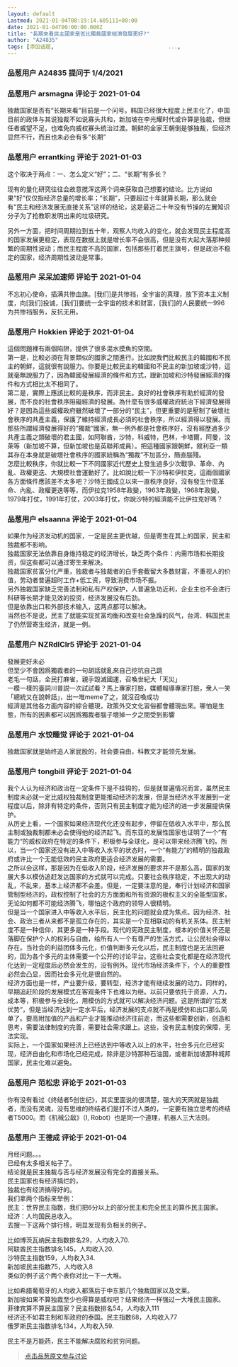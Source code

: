 ```yaml
---
layout: default
Lastmod: 2021-01-04T08:19:14.605111+00:00
date: 2021-01-04T00:00:00.000Z
title: "長期來看民主國家是否比獨裁國家經濟發展更好?"
author: "A24835"
tags: [添加话题,									...,												修改记录]
---
```



### 品葱用户 **A24835** 提问于 1/4/2021
    

    
                

### 品葱用户 **arsmagna** 评论于 2021-01-04
        
独裁国家是否有“长期来看”目前是一个问号。韩国已经很大程度上民主化了，中国目前的政体与其说独裁不如说寡头共和，新加坡在李光耀时代或许算是独裁，但继任者威望不足，也难免向威权寡头统治过渡。朝鲜的金家王朝倒是够独裁，但经济显然不行，而且也未必会有多“长期”
        
                

### 品葱用户 **errantking** 评论于 2021-01-03
        
这个取决于两点：一、怎么定义“好”；二、“长期”有多长？  
  
现有的量化研究往往会故意搅浑这两个词来获取自己想要的结论。比方说如果“好”仅仅指经济总量的增长率；“长期”，只要超过十年就算长期，那么就会有“民主和经济发展无直接关系”这样的结论，这是最近二十年没有节操的左翼知识分子为了抢教职发明出来的垃圾研究。  
  
另外一方面，把时间周期拉到五十年，观察人均收入的变化，就会发现民主程度高的国家发展更稳定，表现在数据上就是增长率不会很高，但是没有大起大落那种频繁的周期性波动；而民主程度不高的国家，包括那些打着民主旗号，但是政治不稳定的国家，经济周期性波动是常事。
        
                

### 品葱用户 **呆呆加速师** 评论于 2021-01-04
        
不忘初心使命，插满共惨血旗。\[我们\]是共惨裆，全宇宙的真理，放下资本主义制度，向\[我们\]投诚，\[我们\]要统一全宇宙的技术和财富，\[我们\]的人民要统一996为共惨裆服务，反抗无用。
        
                

### 品葱用户 **Hokkien** 评论于 2021-01-04
        
這個問題裡有兩個陷阱，提供了很多混水摸魚的空間。  
第一是，比較必須在背景類似的國家之間進行。比如說我們比較民主的韓國和不民主的朝鮮，這就很有說服力。你要是比較民主的韓國和不民主的新加坡或沙特，這就毫無說服力了，因為韓國發展經濟的條件和方式，跟新加坡和沙特發展經濟的條件和方式相比太不相同了。  
第二是，實際上應該比較的是秩序，而非民主。良好的社會秩序有助於經濟的發展，而不良的社會秩序阻礙經濟的發展。為什麼有很多威權政府統治下經濟發展得好？是因為這些威權政府雖然破壞了一部分的“民主”，但更重要的是壓制了破壞社會秩序的共產主義，保護了維持經濟成長必須的社會秩序，所以經濟得以發展。而那些所謂經濟發展得好的”獨裁“國家，無一例外都是社會秩序好，沒有經歷過多少共產主義之類破壞的君主國，如阿聯酋，沙特，科威特，巴林，卡塔爾，阿曼，汶萊等（新加坡不算，但新加坡也是英聯邦成員）。把這種國家跟朝鮮，敘利亞一類其存在本身就是破壞社會秩序的國家統稱為“獨裁”不加區分，簡直腦殘。  
怎麼比較秩序，你就比較一下不同國家近代歷史上發生過多少次戰爭、革命、內亂、政權更迭、大規模社會運動好了。比如說比較一下沙特和伊拉克，這兩個國家各方面條件應該差不太多吧？沙特王國成立以來一直秩序良好，沒有發生什麼革命、內亂、政權更迭等等，而伊拉克1958年政變，1963年政變，1968年政變，1979年打仗，1991年打仗，2003年打仗，你說沙特的經濟能不比伊拉克好嗎？
        
                

### 品葱用户 **elsaanna** 评论于 2021-01-04
        
如果作为经济发动机的国家，一定是民主更优越，但是寄生在其上的国家，民主和独裁都不影响。  
独裁国家无法依靠自身维持稳定的经济增长，缺乏两个条件：内需市场和长期投资，但这些都可以通过寄生来解决。  
独裁国家贫富分化严重，独裁者与独裁者的白手套截留大多数财富，不重视人的价值，劳动者普遍超时工作+低工资，导致消费市场不振。  
另外独裁国家缺乏完善法制和私有产权保护，人普遍急功近利，企业主也不会进行科研等长期才能见效的投资，经济发展没有后劲。  
但是依靠出口和外部技术输入，这两点都可以解决。  
当然也不是说，民主了就能实现贫富均衡和改变社会急躁的风气，台湾、韩国民主了仍然营寄生经济，就是一例。
        
                

### 品葱用户 **NZRdlClr5** 评论于 2021-01-04
        
發展更好未必  
但至少不會因爲獨裁者的一句胡話就亂來自己挖坑自己跳  
老毛一句話，全民打麻雀，親手毀滅國運，召喚世紀大「天災」  
一模一樣的臺詞川普説一次試試看？馬上專家打臉，媒體報導專家打臉，衆人一笑「總統又在說幹話」，出一堆meme了之，就沒召喚成功  
經濟是其他各方面内容的綜合體現，政策外交文化習俗都會體現出來。哪怕是生態，所有的因素都可以因爲獨裁者腦子壞掉一夕之間受到影響
        
                

### 品葱用户 **水饺睡觉** 评论于 2021-01-04
        
独裁国家就是始终追人家屁股的，社会要自由，科教文才能领先发展。
        
                

### 品葱用户 **tongbill** 评论于 2021-01-04
        
我个人认为经济和政治在一定条件下是不挂钩的，但是就普遍情况而言，虽然民主制度未必就一定比威权独裁制度更能推动经济的发展，但是当经济水平发展到一定程度以后，除非有特定的条件，否则只有民主制度才能为经济的进一步发展提供保护。  
从历史上看，一个国家如果经济现代化还没有起步，停留在低收入水平中，那么民主制或独裁制都未必会使得他的经济起飞。而东亚的发展性国家也证明了一个”有能力“的威权政府在特定的条件下，积极参与全球化，是可以带来经济腾飞的。所以，当一个国家还没有进入中等收入水平的状态时，一个“有能力”的精明的独裁政府或许比一个无能低效的民主政府更适合经济发展的需要。  
之所以会这样，那是因为在低收入阶段，经济发展的要求并不是那么高，国家的发展大多以模仿追赶发达国家的方式就可以完成。只要社会秩序稳定，不出现大的动乱，不乱来，基本上经济都不会差。但是，一定要注意的是，奉行计划经济和国家管制型经济的，政权控制了社会的方方面面和所有资源的极权主义的全能型国家，无论如何都不可能经济腾飞，哪怕这个政府的领导人很精明。  
但是当一个国家进入中等收入水平后，民主化的问题就会成为焦点。因为经济、社会、政治三者从来都不是孤立存在的，其实是一个互相联动的有机关系体。民主制度不是一种信仰，其更多是一种手段。现代的宪政民主制度，根本的价值关怀还是落脚在保护个人的权利与自由，给所有人一个有尊严的生活方式，让公民社会得以存在。当社会的利益团体多元化，价值判断多元化以后，民主制度也是无法回避的，因为各个多元的主体需要一个公开的讨论平台。这些社会变化都是在经济现代化达到一定程度后必然会发生的，没有例外。现代市场经济条件下，个人的重要性必然会凸显，因而社会多元化是很自然的。  
经济方面也是一样，产业要升级，要转型，经济才能有继续发展的动力。同样的，早期追赶阶段的发展模式在客观条件下也难以为继。以前只要依托于资源，人力，成本等，积极参与全球化，用模仿的方式就可以解决经济问题。这是所谓的”后发优势“，但是当经济达到一定水平后，经济发展的支点就不再是模仿和出口那么简单了。要高附加值的产品和产业才能推动经济往前走，而这些都需要创新，创造和思考，需要法律制度的完善，需要社会需求跟上。这些，没有民主制度的保障，无法实现。  
实际上，一个国家如果经济上已经达到中等收入以上的水平，社会多元化已经实现，经济自由化和市场化已经完成，除非是沙特那种石油国，或者新加坡那种城邦国家，民主化难以避免。
        
                

### 品葱用户 **范松忠** 评论于 2021-01-03
        
你有没有看过《终结者5创世纪》，其实里面说的很清楚，强大的天网就是独裁者，而没有灵魂，没有思维的终结者们是打不过人类的，一定要有独立思考的终结者T5000。而《机械公敌》（I, Robot）也是同一个道理，机器人三大法则。
        
                

### 品葱用户 **王德成** 评论于 2021-01-04
        
月经问题。。。  
已经有太多相关帖子了。  
结论就是民主独裁与否与经济发展没有完全的直接关系。  
民主国家也有经济搞烂的，  
独裁也有经济搞得好的。  
我们拿两个指标来举例：  
民主：世界民主指数，我们把6分以上的部分民主和完全民主的算作民主国家。  
经济：人均国民总收入。  
去搜一下这两个排行榜，明显发现有负相关的例子。  
  
比如博茨瓦纳民主指数排名29，人均收入70.  
阿联酋民主指数排名145，人均收入20.  
沙特民主指数159，人均收入34.  
新加坡民主指数75，人均收入8  
类似的例子这个两个表你对比一下一大堆。  
  
比如希腊葡萄牙的人均收入都落后于中东那几个独裁国家以及文莱。  
新加坡如果不算独裁至少也得算是威权吧？结果经济一样强过一大堆民主国家。  
菲律宾算不算民主国家？民主指数排名54，人均收入111  
经济还不如君主制和军政府的泰国。民主指数68，人均收入77  
俄罗斯民主指数排名134，人均收入59.  
  
民主不是万能药，民主不能解决腐败和贫穷问题。
        
                





> [点击品葱原文参与讨论](https://pincong.rocks/question/35199)

